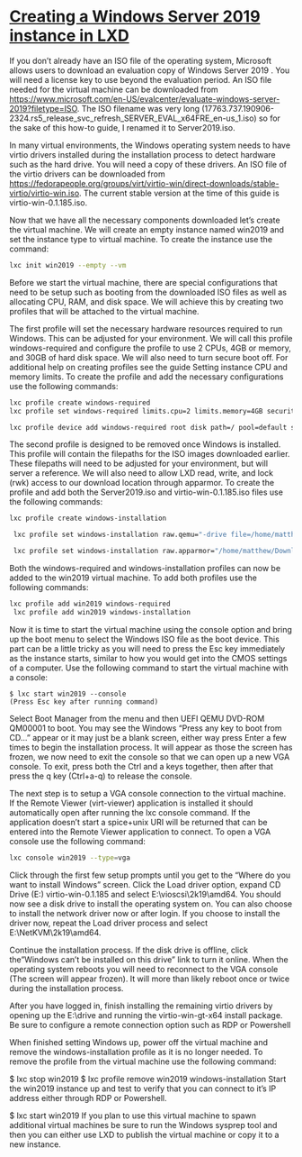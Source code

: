 # **[Creating a Windows Server 2019 instance in LXD](https://lxdware.com/creating-a-windows-server-2019-instance-in-lxd/)**

If you don’t already have an ISO file of the operating system, Microsoft allows users to download an evaluation copy of Windows Server 2019 . You will need a license key to use beyond the evaluation period. An ISO file needed for the virtual machine can be downloaded from <https://www.microsoft.com/en-US/evalcenter/evaluate-windows-server-2019?filetype=ISO>. The ISO filename was very long (17763.737.190906-2324.rs5_release_svc_refresh_SERVER_EVAL_x64FRE_en-us_1.iso) so for the sake of this how-to guide, I renamed it to Server2019.iso.

In many virtual environments, the Windows operating system needs to have virtio drivers installed during the installation process to detect hardware such as the hard drive. You will need a copy of these drivers. An ISO file of the virtio drivers can be downloaded from <https://fedorapeople.org/groups/virt/virtio-win/direct-downloads/stable-virtio/virtio-win.iso>. The current stable version at the time of this guide is virtio-win-0.1.185.iso.

Now that we have all the necessary components downloaded let’s create the virtual machine. We will create an empty instance named win2019 and set the instance type to virtual machine. To create the instance use the command:

```bash
lxc init win2019 --empty --vm
```

Before we start the virtual machine, there are special configurations that need to be setup such as booting from the downloaded ISO files as well as allocating CPU, RAM, and disk space. We will achieve this by creating two profiles that will be attached to the virtual machine.

The first profile will set the necessary hardware resources required to run Windows. This can be adjusted for your environment. We will call this profile windows-required and configure the profile to use 2 CPUs, 4GB or memory, and 30GB of hard disk space. We will also need to turn secure boot off. For additional help on creating profiles see the guide Setting instance CPU and memory limits. To create the profile and add the necessary configurations use the following commands:

```bash
lxc profile create windows-required
lxc profile set windows-required limits.cpu=2 limits.memory=4GB security.secureboot=false

lxc profile device add windows-required root disk path=/ pool=default size=30GB
```

The second profile is designed to be removed once Windows is installed. This profile will contain the filepaths for the ISO images downloaded earlier. These filepaths will need to be adjusted for your environment, but will server a reference. We will also need to allow LXD read, write, and lock (rwk) access to our download location through apparmor. To create the profile and add both the Server2019.iso and virtio-win-0.1.185.iso files use the following commands:

```bash
lxc profile create windows-installation

 lxc profile set windows-installation raw.qemu="-drive file=/home/matthew/Downloads/Server2019.iso,index=0,media=cdrom,if=ide -drive file=/home/matthew/Downloads/virtio-win-0.1.185.iso,index=1,media=cdrom,if=ide"

 lxc profile set windows-installation raw.apparmor="/home/matthew/Downloads/** rwk,"
```

Both the windows-required and windows-installation profiles can now be added to the win2019 virtual machine. To add both profiles use the following commands:

```bash
lxc profile add win2019 windows-required
 lxc profile add win2019 windows-installation
```

Now it is time to start the virtual machine using the console option and bring up the boot menu to select the Windows ISO file as the boot device. This part can be a little tricky as you will need to press the Esc key immediately as the instance starts, similar to how you would get into the CMOS settings of a computer. Use the following command to start the virtual machine with a console:

```basj
$ lxc start win2019 --console
(Press Esc key after running command)
```

Select Boot Manager from the menu and then UEFI QEMU DVD-ROM QM00001 to boot. You may see the Windows “Press any key to boot from CD…” appear or it may just be a blank screen, either way press Enter a few times to begin the installation process. It will appear as those the screen has frozen, we now need to exit the console so that we can open up a new VGA console. To exit, press both the Ctrl and a keys together, then after that press the q key (Ctrl+a-q) to release the console.

The next step is to setup a VGA console connection to the virtual machine. If the Remote Viewer (virt-viewer) application is installed it should automatically open after running the lxc console command. If the application doesn’t start a spice+unix URI will be returned that can be entered into the Remote Viewer application to connect. To open a VGA console use the following command:

```bash
lxc console win2019 --type=vga
```

Click through the first few setup prompts until you get to the “Where do you want to install Windows” screen. Click the Load driver option, expand CD Drive (E:) virtio-win-0.1.185 and select E:\vioscsi\2k19\amd64. You should now see a disk drive to install the operating system on. You can also choose to install the network driver now or after login. If you choose to install the driver now, repeat the Load driver process and select E:\NetKVM\2k19\amd64.

Continue the installation process. If the disk drive is offline, click the”Windows can’t be installed on this drive” link to turn it online. When the operating system reboots you will need to reconnect to the VGA console (The screen will appear frozen). It will more than likely reboot once or twice during the installation process.

After you have logged in, finish installing the remaining virtio drivers by opening up the E:\drive and running the virtio-win-gt-x64 install package. Be sure to configure a remote connection option such as RDP or Powershell

When finished setting Windows up, power off the virtual machine and remove the windows-installation profile as it is no longer needed. To remove the profile from the virtual machine use the following command:

$ lxc stop win2019
 $ lxc profile remove win2019 windows-installation
Start the win2019 instance up and test to verify that you can connect to it’s IP address either through RDP or Powershell.

$ lxc start win2019
If you plan to use this virtual machine to spawn additional virtual machines be sure to run the Windows sysprep tool and then you can either use LXD to publish the virtual machine or copy it to a new instance.
